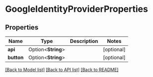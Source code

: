 # GoogleIdentityProviderProperties

## Properties

Name | Type | Description | Notes
------------ | ------------- | ------------- | -------------
**api** | Option<**String**> |  | [optional]
**button** | Option<**String**> |  | [optional]

[[Back to Model list]](../README.md#documentation-for-models) [[Back to API list]](../README.md#documentation-for-api-endpoints) [[Back to README]](../README.md)


